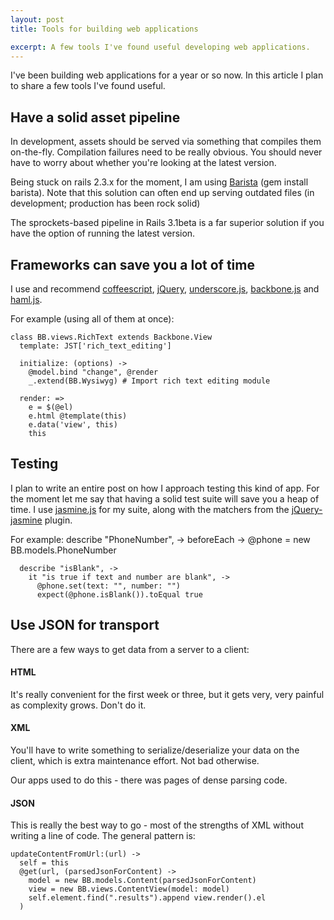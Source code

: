 ```yaml
---
layout: post
title: Tools for building web applications

excerpt: A few tools I've found useful developing web applications.
---
```


I've been building web applications for a year or so now.
In this article I plan to share a few tools I've found useful.

## Have a solid asset pipeline
In development, assets should be served via something that compiles them on-the-fly.
Compilation failures need to be really obvious.
You should never have to worry about whether you're looking at the latest version.

Being stuck on rails 2.3.x for the moment, I am using [Barista](https://github.com/Sutto/barista) (gem install barista).
Note that this solution can often end up serving outdated files (in development; production has been rock solid)

The sprockets-based pipeline in Rails 3.1beta is a far superior solution if you have the option of running the latest version.

## Frameworks can save you a lot of time
I use and recommend [coffeescript](http://jashkenas.github.com/coffee-script/), [jQuery](http://jquery.com/), [underscore.js](http://documentcloud.github.com/underscore/), [backbone.js](http://documentcloud.github.com/backbone/) and [haml.js](https://github.com/creationix/haml-js/).

For example (using all of them at once):

    class BB.views.RichText extends Backbone.View
      template: JST['rich_text_editing']

      initialize: (options) ->
        @model.bind "change", @render
        _.extend(BB.Wysiwyg) # Import rich text editing module

      render: =>
        e = $(@el)
        e.html @template(this)
        e.data('view', this)
        this

## Testing
I plan to write an entire post on how I approach testing this kind of app.
For the moment let me say that having a solid test suite will save you a heap of time.
I use [jasmine.js](http://pivotal.github.com/jasmine/) for my suite, along with the matchers from the [jQuery-jasmine](https://github.com/velesin/jasmine-jquery) plugin.

For example:
    describe "PhoneNumber", ->
      beforeEach ->
        @phone = new BB.models.PhoneNumber

      describe "isBlank", ->
        it "is true if text and number are blank", ->
          @phone.set(text: "", number: "")
          expect(@phone.isBlank()).toEqual true

## Use JSON for transport
There are a few ways to get data from a server to a client:

#### HTML
It's really convenient for the first week or three, but it gets very, very painful as complexity grows. Don't do it.

#### XML
You'll have to write something to serialize/deserialize your data on the client, which is extra maintenance effort.
Not bad otherwise.

Our apps used to do this - there was pages of dense parsing code.

#### JSON
This is really the best way to go - most of the strengths of XML without writing a line of code.
The general pattern is:

    updateContentFromUrl:(url) ->
      self = this
      @get(url, (parsedJsonForContent) ->
        model = new BB.models.Content(parsedJsonForContent)
        view = new BB.views.ContentView(model: model)
        self.element.find(".results").append view.render().el
      )

